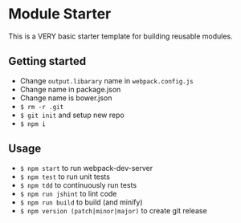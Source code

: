 # Module Starter
This is a VERY basic starter template for building reusable modules.

## Getting started
- Change `output.libarary` name in `webpack.config.js`
- Change name in package.json
- Change name is bower.json
- `$ rm -r .git`
- `$ git init` and setup new repo
- `$ npm i`

## Usage
- `$ npm start` to run webpack-dev-server
- `$ npm test` to run unit tests
- `$ npm tdd` to continuously run tests
- `$ npm run jshint` to lint code
- `$ npm run build` to build (and minify)
- `$ npm version (patch|minor|major)` to create git release


